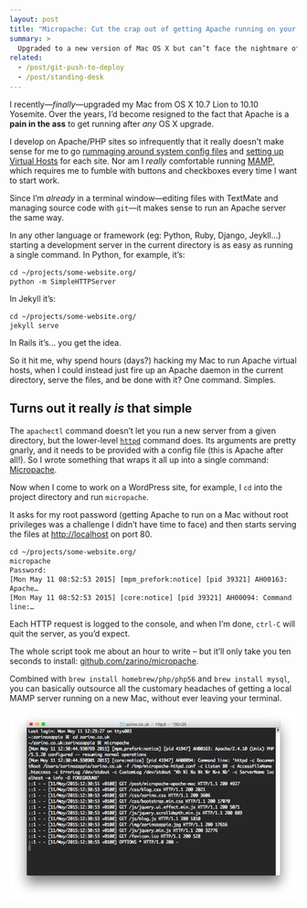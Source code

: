 ```yaml
---
layout: post
title: "Micropache: Cut the crap out of getting Apache running on your Mac"
summary: >
  Upgraded to a new version of Mac OS X but can’t face the nightmare of getting your Apache-PHP-MySQL stack working? Try Micropache, my one-line Apache server.
related:
  - /post/git-push-to-deploy
  - /post/standing-desk
---
```


I recently—<em>finally</em>—upgraded my Mac from OS X 10.7 Lion to 10.10 Yosemite. Over the years, I’d become resigned to the fact that Apache is a **pain in the ass** to get running after *any* OS X upgrade.

I develop on Apache/PHP sites so infrequently that it really doesn't make sense for me to go [rummaging around system config files](http://jason.pureconcepts.net/2014/11/install-apache-php-mysql-mac-os-x-yosemite/#additional-configuration-optional) and [setting up Virtual Hosts](http://jason.pureconcepts.net/2014/11/configure-apache-virtualhost-mac-os-x/) for each site. Nor am I *really* comfortable running [MAMP](https://www.mamp.info/en/), which requires me to fumble with buttons and checkboxes every time I want to start work.

Since I’m *already* in a terminal window—editing files with TextMate and managing source code with `git`—it makes sense to run an Apache server the same way.

In any other language or framework (eg: Python, Ruby, Django, Jeykll…) starting a development server in the current directory is as easy as running a single command. In Python, for example, it’s:

    cd ~/projects/some-website.org/
    python -m SimpleHTTPServer

In Jekyll it’s:

    cd ~/projects/some-website.org/
    jekyll serve

In Rails it’s… you get the idea.

So it hit me, why spend hours (days?) hacking my Mac to run Apache virtual hosts, when I could instead just fire up an Apache daemon in the current directory, serve the files, and be done with it? One command. Simples.

## Turns out it really *is* that simple

The `apachectl` command doesn’t let you run a new server from a given directory, but the lower-level [`httpd`](http://httpd.apache.org/docs/2.2/programs/httpd.html) command does. Its arguments are pretty gnarly, and it needs to be provided with a config file (this is Apache after all!). So I wrote something that wraps it all up into a single command: [Micropache](https://github.com/zarino/micropache).

Now when I come to work on a WordPress site, for example, I `cd` into the project directory and run `micropache`.

It asks for my root password (getting Apache to run on a Mac without root privileges was a challenge I didn’t have time to face) and then starts serving the files at <http://localhost> on port 80.

    cd ~/projects/some-website.org/
    micropache
    Password:
    [Mon May 11 08:52:53 2015] [mpm_prefork:notice] [pid 39321] AH00163: Apache…
    [Mon May 11 08:52:53 2015] [core:notice] [pid 39321] AH00094: Command line:…

Each HTTP request is logged to the console, and when I’m done, `ctrl-C` will quit the server, as you’d expect.

The whole script took me about an hour to write – but it’ll only take you ten seconds to install: [github.com/zarino/micropache](https://github.com/zarino/micropache).

Combined with `brew install homebrew/php/php56` and `brew install mysql`, you can basically outsource all the customary headaches of getting a local MAMP server running on a new Mac, without ever leaving your terminal.

![Micropache](/media/micropache.png)
